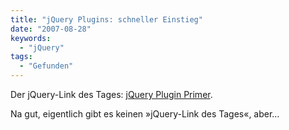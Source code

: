 ```yaml
---
title: "jQuery Plugins: schneller Einstieg"
date: "2007-08-28"
keywords:
  - "jQuery"
tags:
  - "Gefunden"
---
```


Der jQuery-Link des Tages: [jQuery Plugin Primer](http://digitalspaghetti.me.uk/index.php?q=node/28 "digital spaghetti: jQuery Plugin Primer").

Na gut, eigentlich gibt es keinen »jQuery-Link des Tages«, aber…
